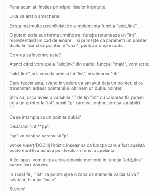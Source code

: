 > Pana acum ati înțeles principiul listelor inlantuite. 

> O sa va arat o șmecherie. 

> Exista mai multe posibilititati de a implementa funcția "add_link". 

> O putem scrie sub forma următoare: funcția returneaza un "int" reprezentând un cod de eroare, si primește ca parametri un pointer dublu la lista si un pointer la "char", pentru a umple nodul. 

> Ce vrea sa însemne asta? 

> Atunci când vom apela "addjink" din cadrul funcției "main", vom scrie: 

> "add_link", si ii vom da adresa lui "list", si valoarea "titi". 

> Daca facem asta, avand in vedere ca am avut deja un pointer, si ca transmitem adresa pointerului, obținem un dublu pointer.

> Știm ca, daca avem o variabila "i” de tip "int" cu valoarea 10, putem crea un pointer la "int" numit "p" care va conține adresa variabilei "i". 

> Ce se intampla cu un pointer dublu? 

> Declaram "int **pp". 

> "pp" va conține adresa lui "p". 

> wroxe /userț/DOCti/j11/tist.c
> Inseamna ca funcția care a fost apelata poate modifica adresa pointerului in funcția apelanta. 

> Altfel spus, vom putea aloca dinamic memorie in funcția "add_link" pentru lista noastra. 

> In acest fel, "list" va pointa spre o zona de memorie valida si va fi setata in funcția "main". 

> Succes!